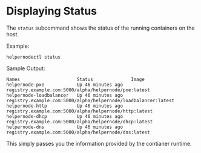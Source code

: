 # Displaying Status

The `status` subcommand shows the status of the running containers on
the host.

Example:

```shell
helpernodectl status
```

Sample Output:

```shell
Names                     Status              Image
helpernode-pxe            Up 46 minutes ago   registry.example.com:5000/alpha/helpernode/pxe:latest
helpernode-loadbalancer   Up 46 minutes ago   registry.example.com:5000/alpha/helpernode/loadbalancer:latest
helpernode-http           Up 46 minutes ago   registry.example.com:5000/alpha/helpernode/http:latest
helpernode-dhcp           Up 46 minutes ago   registry.example.com:5000/alpha/helpernode/dhcp:latest
helpernode-dns            Up 46 minutes ago   registry.example.com:5000/alpha/helpernode/dns:latest
```

This simply passes you the information provided by the contianer runtime.
